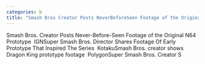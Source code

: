 ```yaml
---
categories: b
title: "Smash Bros Creator Posts NeverBeforeSeen Footage of the Original N64 Prototype  IGN"
---
```

Smash Bros. Creator Posts Never-Before-Seen Footage of the Original N64 Prototype&nbsp;&nbsp;IGNSuper Smash Bros. Director Shares Footage Of Early Prototype That Inspired The Series&nbsp;&nbsp;KotakuSmash Bros. creator shows Dragon King prototype footage&nbsp;&nbsp;PolygonSuper Smash Bros. Creator S
